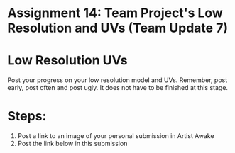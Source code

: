 # Assignment 14: Team Project's Low Resolution and UVs (Team Update 7) 

<h1 id="dom-i">Low Resolution UVs</h1>
<p>Post your progress on your low resolution model and UVs. Remember, post early, post often and post ugly. It does not have to be finished at this stage.</p>
<h1 id="dom-i">Steps:</h1>
<ol>
<li>Post a link to an image of your personal submission in Artist Awake</li>
<li>Post the link below in this submission</li>
</ol>
<p>&nbsp;</p>